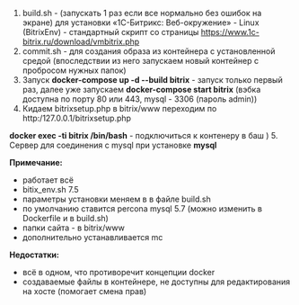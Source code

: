 1. build.sh  - (запускать 1 раз если все нормально без ошибок на экране) для установки  «1С-Битрикс: Веб-окружение» - Linux (BitrixEnv) - стандартный скрипт со страницы https://www.1c-bitrix.ru/download/vmbitrix.php
2. commit.sh - для создания образа из контейнера с установленной средой (впоследствии из него запускаем новый контейнер с пробросом нужных папок)
3. Запуск **docker-compose up -d --build bitrix** - запуск только первый раз, далее уже запускаем **docker-compose start bitrix** (вэбка доступна по порту 80 или 443, mysql - 3306 (пароль admin))
4. Кидаем bitrixsetup.php в bitrix/www переходим по http:/127.0.0.1/bitrixsetup.php

**docker exec -ti bitrix /bin/bash** - подключиться к контенеру в баш )
5. Сервер для соединения с mysql при установке **mysql**

**Примечание:**
- работает всё
- bitix_env.sh 7.5
- параметры установки меняем в в файле build.sh
- по умолчанию ставится percona mysql 5.7 (можно изменить в Dockerfile и в build.sh)
- папки сайта - в bitrix/www
- дополнительно устанавливается mc 

**Недостатки:**
- всё в одном, что противоречит концепции docker
- создаваемые файлы в контейнере, не доступны для редактирования на хосте (помогает смена прав)


